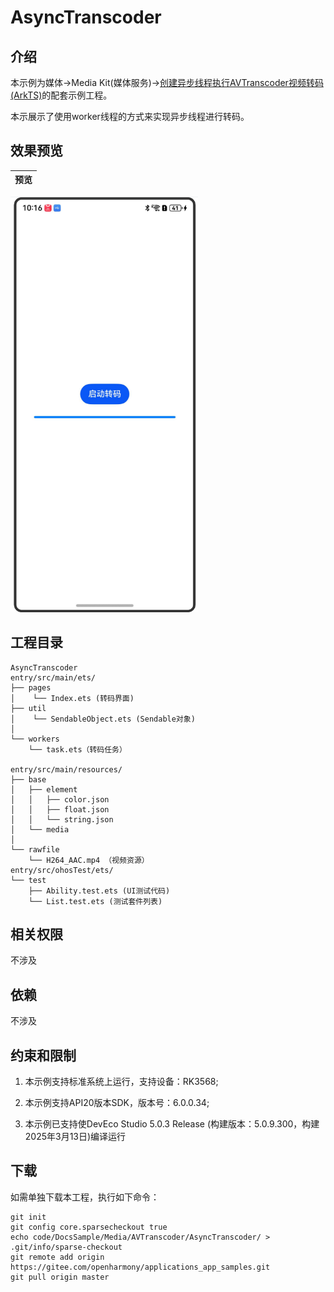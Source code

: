 # AsyncTranscoder

## 介绍

本示例为媒体->Media Kit(媒体服务)->[创建异步线程执行AVTranscoder视频转码(ArkTS)](https://gitee.com/openharmony/docs/blob/master/zh-cn/application-dev/media/media/avtranscoder-practice.md)的配套示例工程。 

本示展示了使用worker线程的方式来实现异步线程进行转码。

## 效果预览

| 预览                                      | 
| -------------------------------------------- | 
<img src="./screenshots/AsyncTranscoder.png" width="300" />


## 工程目录

```
AsyncTranscoder
entry/src/main/ets/
├── pages
│    └── Index.ets (转码界面)
├── util
│    └── SendableObject.ets (Sendable对象)
│
└── workers
    └── task.ets（转码任务）

entry/src/main/resources/
├── base
│   ├── element
│   │   ├── color.json
│   │   ├── float.json
│   │   └── string.json
│   └── media
│
└── rawfile
    └── H264_AAC.mp4 （视频资源）
entry/src/ohosTest/ets/
└── test
    ├── Ability.test.ets (UI测试代码)
    └── List.test.ets (测试套件列表)
```

## 相关权限

不涉及

## 依赖

不涉及

## 约束和限制

1. 本示例支持标准系统上运行，支持设备：RK3568;

2. 本示例支持API20版本SDK，版本号：6.0.0.34;
   
3. 本示例已支持使DevEco Studio 5.0.3 Release (构建版本：5.0.9.300，构建 2025年3月13日)编译运行

## 下载

如需单独下载本工程，执行如下命令：

```
git init
git config core.sparsecheckout true
echo code/DocsSample/Media/AVTranscoder/AsyncTranscoder/ > .git/info/sparse-checkout
git remote add origin https://gitee.com/openharmony/applications_app_samples.git
git pull origin master
```